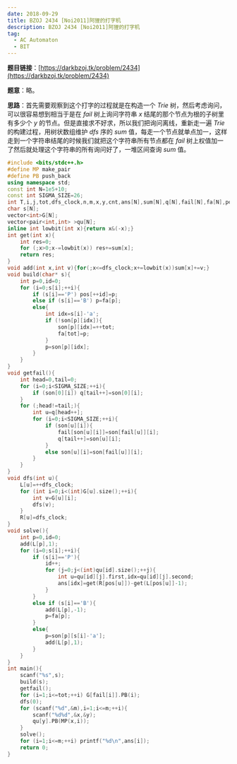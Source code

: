 ```yaml
---
date: 2018-09-29
title: BZOJ 2434 [Noi2011]阿狸的打字机
description: BZOJ 2434 [Noi2011]阿狸的打字机
tag:
  - AC Automaton
  - BIT
---
```


**题目链接**：[https://darkbzoj.tk/problem/2434](https://darkbzoj.tk/problem/2434)

**题意**：略。

**思路**：首先需要观察到这个打字的过程就是在构造一个 $Trie$ 树，然后考虑询问，可以很容易想到相当于是在 $fail$ 树上询问字符串 $x$ 结尾的那个节点为根的子树里有多少个 $y$ 的节点。但是直接求不好求，所以我们把询问离线，重新走一遍 $Trie$ 的构建过程，用树状数组维护 $dfs$ 序的 $sum$ 值，每走一个节点就单点加一，这样走到一个字符串结尾的时候我们就把这个字符串所有节点都在 $fail$ 树上权值加一了然后就处理这个字符串的所有询问好了，一堆区间查询 $sum$ 值。

```cpp
#include <bits/stdc++.h>
#define MP make_pair
#define PB push_back
using namespace std;
const int N=1e5+10;
const int SIGMA_SIZE=26;
int T,i,j,tot,dfs_clock,n,m,x,y,cnt,ans[N],sum[N],q[N],fail[N],fa[N],pos[N],L[N],R[N],son[N][SIGMA_SIZE];
char s[N];
vector<int>G[N];
vector<pair<int,int> >qu[N];
inline int lowbit(int x){return x&(-x);}
int get(int x){
	int res=0;
	for (;x>0;x-=lowbit(x)) res+=sum[x];
	return res;
}
void add(int x,int v){for(;x<=dfs_clock;x+=lowbit(x))sum[x]+=v;}
void build(char* s){
	int p=0,id=0;
	for (i=0;s[i];++i){
		if (s[i]=='P') pos[++id]=p;
		else if (s[i]=='B') p=fa[p];
		else{
			int idx=s[i]-'a';
			if (!son[p][idx]){
				son[p][idx]=++tot;
				fa[tot]=p;
			}
			p=son[p][idx];
		}
	}
}
void getfail(){
	int head=0,tail=0;
	for (i=0;i<SIGMA_SIZE;++i){
		if (son[0][i]) q[tail++]=son[0][i];
	}
	for (;head!=tail;){
		int u=q[head++];
		for (i=0;i<SIGMA_SIZE;++i){
			if (son[u][i]){
				fail[son[u][i]]=son[fail[u]][i];
				q[tail++]=son[u][i];
			}
			else son[u][i]=son[fail[u]][i];
		}
	}
}
void dfs(int u){
	L[u]=++dfs_clock;
	for (int i=0;i<(int)G[u].size();++i){
		int v=G[u][i];
		dfs(v);
	}
	R[u]=dfs_clock;
}
void solve(){
	int p=0,id=0;	
	add(L[p],1);
	for (i=0;s[i];++i){
		if (s[i]=='P'){
			id++;
			for (j=0;j<(int)qu[id].size();++j){
				int u=qu[id][j].first,idx=qu[id][j].second;
				ans[idx]=get(R[pos[u]])-get(L[pos[u]]-1);
			}
		}
		else if (s[i]=='B'){
			add(L[p],-1);
			p=fa[p];
		}
		else{
			p=son[p][s[i]-'a'];
			add(L[p],1);
		}
	}
}
int main(){
	scanf("%s",s);
	build(s);
	getfail();
	for (i=1;i<=tot;++i) G[fail[i]].PB(i);
	dfs(0);
	for (scanf("%d",&m),i=1;i<=m;++i){
		scanf("%d%d",&x,&y);
		qu[y].PB(MP(x,i));
	}
	solve();
	for (i=1;i<=m;++i) printf("%d\n",ans[i]);
	return 0;
}
```
